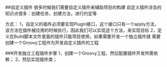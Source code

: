##自定义插件
很多时候我们需要自定义插件来辅助项目的构建
自定义插件涉及的知识点很多：创建任务，创建方法，进行约定等

方式：
    1，自定义的插件必须要实现Plugin接口，这个接口只有一个apply方法，
    该方法在插件被应用的时候执行，因此我们可以实现这个方法，来实现目标
    2，定义在Build脚本文件里面的插件只能项目使用，如果需要开发一个独立插件就
    需要创建一个Groovy工程作为开发自定义插件的工程

###开发独立工程插件步骤
1，创建一个Groovy工程，然后配置插件开发所需依赖；
2，然后实现插件类；